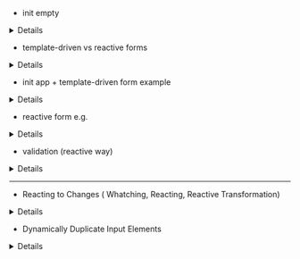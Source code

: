 - init empty

<details>

```js
git switch --orphan test4
New-Item .gitignore
New-Item README.md
mkdir test4
cd test4
ng new form --directory ./
git commit --allow-empty -m "Initial"
git push -u origin test3

```

</details>

- template-driven vs reactive forms

<details>

- forms state
  ![Alt text](test4/src/readmeAssets/TDFvsRF/formState.png)
- form model
  ![Alt text](test4/src/readmeAssets/TDFvsRF/formModel.png)
- template-driven forms
  ![Alt text](test4/src/readmeAssets/TDFvsRF/templateDrivenForm.png)
- reactive Forms
  ![Alt text](test4/src/readmeAssets/TDFvsRF/reactiveForms.png)
- directives
  ![Alt text](test4/src/readmeAssets/TDFvsRF/formDirectives.png)
- directives TDF vs RFM
  ![Alt text](test4/src/readmeAssets/TDFvsRF/formDirectivesVs.png)
- basic HTML form
  ![Alt text](test4/src/readmeAssets/TDFvsRF/basicHTMLForm.png)
- basic template-driven forms
  ![Alt text](test4/src/readmeAssets/TDFvsRF/TDForms.png)
- basic reactive forms
  ![Alt text](test4/src/readmeAssets/TDFvsRF/RForms.png)

</details>

- init app + template-driven form example

<details>

```js
// add components
ng g c views/home/welcome --flat --skip-tests --inline-style --dry-run
ng g c views/error-page/page-not-found --flat --skip-tests --inline-style --inline-template --dry-run
ng g c views/customers/customer --flat --skip-tests --inline-style --dry-run
// add routing
ng generate module app-routing --flat --module=app
```

### angular template-driven form example

![Alt text](test4/src/readmeAssets/TDFvsRF/tdf-example.png)

</details>

- reactive form e.g.

<details>

- reactive forms
  ![Alt text](test4/src/readmeAssets/RFModel/reactiveForm.png)
- create a formGroup
  ![Alt text](test4/src/readmeAssets/RFModel/createFormGroup.png)

```js
// add component
ng g c views/clients/client --flat --skip-tests --inline-style --dry-run
```

- binding form model
  ![Alt text](test4/src/readmeAssets/RFModel/bindFormGroup.png)
- accessing form model properties
  ![Alt text](test4/src/readmeAssets/RFModel/formGroupAccessing.png)

- setValue(require all fields)
  ![Alt text](test4/src/readmeAssets/RFModel/setPatchValue.png)
- patchValue(accepts a piece of data)
  ![Alt text](test4/src/readmeAssets/RFModel/patchValue.png)

---

- formBuilder
  ![Alt text](test4/src/readmeAssets/RFModel/formBuilder.png)
- formBuilder steps
  ![Alt text](test4/src/readmeAssets/RFModel/formBuilderSteps.png)
- formBuilder formControl syntax
  ![Alt text](test4/src/readmeAssets/RFModel/formControlSyntax.png)

</details>

- validation (reactive way)

<details>

- overview
  ![Alt text](test4/src/readmeAssets/validation/validation.png)
- create FormControls
  ![Alt text](test4/src/readmeAssets/validation/formControls.png)
- setting built-in validation rules
  ![Alt text](test4/src/readmeAssets/validation/validationSettings.png)
- runtime rules validation
  ![Alt text](test4/src/readmeAssets/validation/runtimeValidation.png)
- conditional validation (runtime)
  ![Alt text](test4/src/readmeAssets/validation/dynamicValidation.png)
- custom validation rules
  ![Alt text](test4/src/readmeAssets/validation/customValidation.png)
- custom validation code
  ![Alt text](test4/src/readmeAssets/validation/customValidationCode.png)

### basic validation

![Alt text](test4/src/readmeAssets/validation/basic-custom-validation.png)

- custom validator with parameters
  ![Alt text](test4/src/readmeAssets/validation/validatorWithParams.png)
- custom validator with parameters (code)
  ![Alt text](test4/src/readmeAssets/validation/crossFieldValidation2.png)
- cross-field validation nested formGroup
  ![Alt text](test4/src/readmeAssets/validation/crossFieldValidation.png)
- cross-field validation (custom validator)
  ![Alt text](test4/src/readmeAssets/validation/customValidationCode2.png)
- form validation
  ![Alt text](test4/src/readmeAssets/validation/formValidation.png)

</details>

---

- Reacting to Changes ( Whatching, Reacting, Reactive Transformation)

<details>

- watching
  ![Alt text](test4/src/readmeAssets/reacting/observableReacting.png)
- watching observable
  ![Alt text](test4/src/readmeAssets/reacting/watchingObservable.png)
- watching observable code
  ![Alt text](test4/src/readmeAssets/reacting/watchingObservableCode.png)
- reacting var
  ![Alt text](test4/src/readmeAssets/reacting/reactingVariation.png)
- reacting displaying validation messages
  - store data in component class
    ![Alt text](test4/src/readmeAssets/reacting/storeDataInComponent.png)
  - add watcher and handler
    ![Alt text](test4/src/readmeAssets/reacting/watcherHandler.png)

---

- reactive transformation
  ![Alt text](test4/src/readmeAssets/reacting/debounceTime.png)
- reactive transformation
  ![Alt text](test4/src/readmeAssets/reacting/throttleAndOther.png)
- reactive transformation with debounceTime
  ![Alt text](test4/src/readmeAssets/reacting/reactingWithDebounce.png)

### template-driven vs reactive

![Alt text](test4/src/readmeAssets/reacting/TDFvsReactive.png)

</details>

- Dynamically Duplicate Input Elements

<details>

- form groups
  ![Alt text](test4/src/readmeAssets/reactiveDuo/formGroup.png)
- formGroup benefits
  ![Alt text](test4/src/readmeAssets/reactiveDuo/formGroupBenefits.png)
- init formGroup
  ![Alt text](test4/src/readmeAssets/reactiveDuo/formGroupCode.png)

</details>
